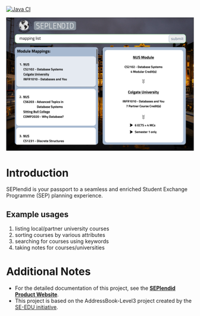[![Java CI](https://github.com/AY2324S1-CS2103T-W10-2/tp/actions/workflows/gradle.yml/badge.svg)](https://github.com/AY2324S1-CS2103T-W10-2/tp/actions/workflows/gradle.yml)

![Ui](docs/images/Ui.png)

# Introduction
SEPlendid is your passport to a seamless and enriched Student Exchange Programme (SEP) planning experience.

## Example usages
1. listing local/partner university courses
2. sorting courses by various attributes
3. searching for courses using keywords
4. taking notes for courses/universities

# Additional Notes
* For the detailed documentation of this project, see the **[SEPlendid Product Website](https://ay2324s1-cs2103t-w10-2.github.io/tp/)**.
* This project is based on the AddressBook-Level3 project created by the [SE-EDU initiative](https://se-education.org).
